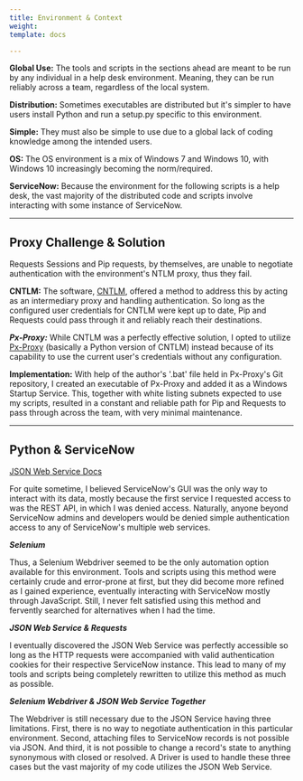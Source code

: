 ```yaml
---
title: Environment & Context
weight: 
template: docs

---
```

**Global Use:** The tools and scripts in the sections ahead are meant to be run by any individual in a help desk environment. Meaning, they can be run reliably across a team, regardless of the local system.

**Distribution:** Sometimes executables are distributed but it's simpler to have users install Python and run a setup.py specific to this environment.

**Simple:** They must also be simple to use due to a global lack of coding knowledge among the intended users.

**OS:** The OS environment is a mix of Windows 7 and Windows 10, with Windows 10 increasingly becoming the norm/required.

**ServiceNow:** Because the environment for the following scripts is a help desk, the vast majority of the distributed code and scripts involve interacting with some instance of ServiceNow.

<hr/>

## Proxy Challenge & Solution

Requests Sessions and Pip requests, by themselves, are unable to negotiate authentication with the environment's NTLM proxy, thus they fail.

**CNTLM:** The software, [CNTLM](http://cntlm.sourceforge.net/), offered a method to address this by acting as an intermediary proxy and handling authentication. So long as the configured user credentials for CNTLM were kept up to date, Pip and Requests could pass through it and reliably reach their destinations.

**_Px-Proxy:_** While CNTLM was a perfectly effective solution, I opted to utilize [Px-Proxy](https://github.com/genotrance/px "Px-Proxy") (basically a Python version of CNTLM) instead because of its capability to use the current user's credentials without any configuration.

**Implementation:** With help of the author's '.bat' file held in Px-Proxy's Git repository, I created an executable of Px-Proxy and added it as a Windows Startup Service. This, together with white listing subnets expected to use my scripts, resulted in a constant and reliable path for Pip and Requests to pass through across the team, with very minimal maintenance.

<hr/>

## Python & ServiceNow

[JSON Web Service Docs](https://docs.servicenow.com/bundle/newyork-application-development/page/integrate/inbound-other-web-services/concept/c_JSONv2WebService.html)

For quite sometime, I believed ServiceNow's GUI was the only way to interact with its data, mostly because the first service I requested access to was the REST API, in which I was denied access. Naturally, anyone beyond ServiceNow admins and developers would be denied simple authentication access to any of ServiceNow's multiple web services.

**_Selenium_**

Thus, a Selenium Webdriver seemed to be the only automation option available for this environment. Tools and scripts using this method were certainly crude and error-prone at first, but they did become more refined as I gained experience, eventually interacting with ServiceNow mostly through JavaScript. Still, I never felt satisfied using this method and fervently searched for alternatives when I had the time.

**_JSON Web Service & Requests_**

I eventually discovered the JSON Web Service was perfectly accessible so long as the HTTP requests were accompanied with valid authentication cookies for their respective ServiceNow instance. This lead to many of my tools and scripts being completely rewritten to utilize this method as much as possible.

**_Selenium Webdriver & JSON Web Service Together_**

The Webdriver is still necessary due to the JSON Service having three limitations. First, there is no way to negotiate authentication in this particular environment. Second, attaching files to ServiceNow records is not possible via JSON. And third, it is not possible to change a record's state to anything synonymous with closed or resolved. A Driver is used to handle these three cases but the vast majority of my code utilizes the JSON Web Service.